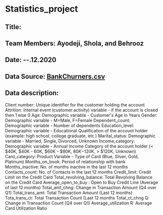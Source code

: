 # Statistics_project

## Title: 

## Team Members: Ayodeji, Shola, and Behrooz

## Date: --.12.2020

## Data Source: [BankChurners.csv](https://www.kaggle.com/sakshigoyal7/credit-card-customers)

## Data description:
Client number: Unique identifier for the customer holding the account
Attrition: Internal event (customer activity) variable - if the account is closed then 1 else 0
Age: Demographic variable - Customer's Age in Years
Gender: Demographic variable - M=Male, F=Female
Dependent_count: Demographic variable - Number of dependents
Education_level: Demographic variable - Educational Qualification of the account holder (example: high school, college graduate, etc.)
Marital_status: Demographic variable - Married, Single, Divorced, Unknown
Income_category: Demographic variable - Annual Income Category of the account holder (< $40K, $40K - 60K, $60K - $80K, $80K-$120K, > $120K, Unknown)
Card_category: Product Variable - Type of Card (Blue, Silver, Gold, Platinum) Months_on_book: Period of relationship with bank
Months_inactive: No. of months inactive in the last 12 months
Contacts_count: No. of Contacts in the last 12 months
Credit_limit: Credit Limit on the Credit Card
Total_revolving_balance: Total Revolving Balance on the Credit Card
Average_open_to_buy : Open to Buy Credit Line (Average of last 12 months)
Total_amt_chng: Change in Transaction Amount (Q4 over Q1)
Total_trans_amt: Total Transaction Amount (Last 12 months)
Tota_trans_ct: Total Transaction Count (Last 12 months
Total_ct_chng Q: Change in Transaction Count (Q4 over Q1)
Average_utilization R: Average Card Utilization Ratio

